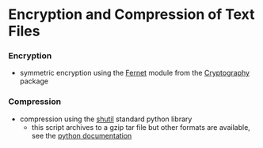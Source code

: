 # Encryption and Compression of Text Files
### Encryption
- symmetric encryption using the [Fernet](https://cryptography.io/en/latest/fernet.html) module from the [Cryptography](https://cryptography.io/en/latest/index.html) package
### Compression
- compression using the [shutil](https://docs.python.org/3/library/shutil.html) standard python library
    - this script archives to a gzip tar file but other formats are available, see the [python documentation](https://docs.python.org/3/library/shutil.html#shutil.make_archive)
